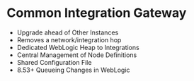 <!SLIDE>
# Common Integration Gateway
* Upgrade ahead of Other Instances
* Removes a network/integration hop
* Dedicated WebLogic Heap to Integrations
* Central Management of Node Definitions
* Shared Configuration File
* 8.53+ Queueing Changes in WebLogic
